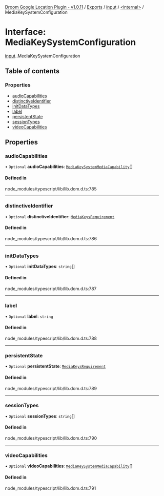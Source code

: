 [Droom Google Location Plugin - v1.0.11](../README.md) / [Exports](../modules.md) / [input](../modules/input.md) / [<internal\>](../modules/input._internal_.md) / MediaKeySystemConfiguration

# Interface: MediaKeySystemConfiguration

[input](../modules/input.md).[<internal>](../modules/input._internal_.md).MediaKeySystemConfiguration

## Table of contents

### Properties

- [audioCapabilities](input._internal_.MediaKeySystemConfiguration.md#audiocapabilities)
- [distinctiveIdentifier](input._internal_.MediaKeySystemConfiguration.md#distinctiveidentifier)
- [initDataTypes](input._internal_.MediaKeySystemConfiguration.md#initdatatypes)
- [label](input._internal_.MediaKeySystemConfiguration.md#label)
- [persistentState](input._internal_.MediaKeySystemConfiguration.md#persistentstate)
- [sessionTypes](input._internal_.MediaKeySystemConfiguration.md#sessiontypes)
- [videoCapabilities](input._internal_.MediaKeySystemConfiguration.md#videocapabilities)

## Properties

### audioCapabilities

• `Optional` **audioCapabilities**: [`MediaKeySystemMediaCapability`](input._internal_.MediaKeySystemMediaCapability.md)[]

#### Defined in

node_modules/typescript/lib/lib.dom.d.ts:785

___

### distinctiveIdentifier

• `Optional` **distinctiveIdentifier**: [`MediaKeysRequirement`](../modules/input._internal_.md#mediakeysrequirement)

#### Defined in

node_modules/typescript/lib/lib.dom.d.ts:786

___

### initDataTypes

• `Optional` **initDataTypes**: `string`[]

#### Defined in

node_modules/typescript/lib/lib.dom.d.ts:787

___

### label

• `Optional` **label**: `string`

#### Defined in

node_modules/typescript/lib/lib.dom.d.ts:788

___

### persistentState

• `Optional` **persistentState**: [`MediaKeysRequirement`](../modules/input._internal_.md#mediakeysrequirement)

#### Defined in

node_modules/typescript/lib/lib.dom.d.ts:789

___

### sessionTypes

• `Optional` **sessionTypes**: `string`[]

#### Defined in

node_modules/typescript/lib/lib.dom.d.ts:790

___

### videoCapabilities

• `Optional` **videoCapabilities**: [`MediaKeySystemMediaCapability`](input._internal_.MediaKeySystemMediaCapability.md)[]

#### Defined in

node_modules/typescript/lib/lib.dom.d.ts:791

